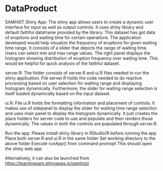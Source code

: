 DataProduct
===========

SAMHIST Shiny App:
The shiny app allows users to create a dynamic user interface for input as well as output controls. It uses shiny library and default faithful dataframe provided by the library. This dataset has got data of eruptions and waiting time for certain operations. The application developed would help visualize the frequency of eruptions for given waiting time range.
It consists of a slider that depicts the range of waiting time. Users can select min and max range values.
The right panel displays the histogram showing distribution of eruption frequency over waiting time. This would be helpful for quick analysis of the faithful dataset.

server.R:
The folder consists of server.R and ui.R files needed to run the shiny application.
File server.R holds the code needed to do reactive processing based on user selection for waiting range and displaying histogram dynamically. Furthermore, the slider for waiting range selection is itself loaded dynamically based on the input dataset.

ui.R:
File ui.R holds the formatting information and placement of controls. It makes use of sidepanel to display the slider for waiting time range selection and uses main panel to display the histogram dynamically. It just creates the place holders for server code to use and populate and then renders those dynamically. The values in both the controls are populated through server.R.

Run the app:
Please install shiny library in RStudio/R before running the app
Place both server.R and ui.R in the same folder
Set working directory to the above folder
Execute runApp() from command promopt
This should open the shiny web app

Alternatively, it can also be launched from https://learningsam.shinyapps.io/samhist/
